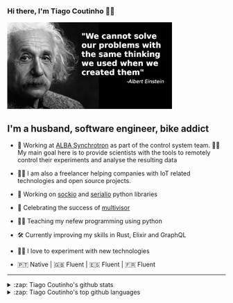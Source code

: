 ### Hi there, I'm Tiago Coutinho 🧑‍💻

<img height="200px" src="https://github.com/tiagocoutinho/tiagocoutinho/raw/master/resources/albert_einstein_01.png" />

## I'm a husband, software engineer, bike addict 

- 💼 Working at [ALBA Synchrotron][1] as part of the control system team. 
  👩‍🔬 My main goal here is to provide scientists with the tools to remotely control their
  experiments and analyse the resulting data
- 🧑‍🔧 I am also a freelancer helping companies with IoT related technologies
  and open source projects.

- 🐍 Working on [sockio][2] and [serialio][3] python libraries
- 🎉 Celebrating the success of [multivisor][4]
- 🧑‍🏫 Teaching my nefew programming using python 
- 🛠 Currently improving my skills in Rust, Elixir and GraphQL 
- 👨‍🔬 I love to experiment with new technologies
- 🇵🇹 Native | 🇬🇧 Fluent | 🇪🇸 Fluent | 🇫🇷 Fluent

---
<details>
  <summary>:zap: Tiago Coutinho's github stats</summary>
    <img src="https://github-readme-stats.vercel.app/api?username=tiagocoutinho&show_icons=true&hide_border=true" />
</details>
<details>
  <summary>:zap: Tiago Coutinho's top github languages</summary>
  <img src="https://github-readme-stats.vercel.app/api/top-langs/?username=tiagocoutinho" />
</details>

[1]: https://www.cells.es/
[2]: https://github.com/tiagocoutinho/sockio
[3]: https://github.com/tiagocoutinho/serialio
[4]: https://github.com/tiagocoutinho/multivisor

